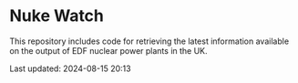 # Nuke Watch

This repository includes code for retrieving the latest information available on the output of EDF nuclear power plants in the UK.

Last updated: 2024-08-15 20:13